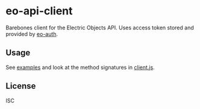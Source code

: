 # eo-api-client

Barebones client for the Electric Objects API. Uses access token stored and provided by [eo-auth](https://github.com/bertrandom/eo-auth).

## Usage

See [examples](examples) and look at the method signatures in [client.js](client.js).

## License

ISC